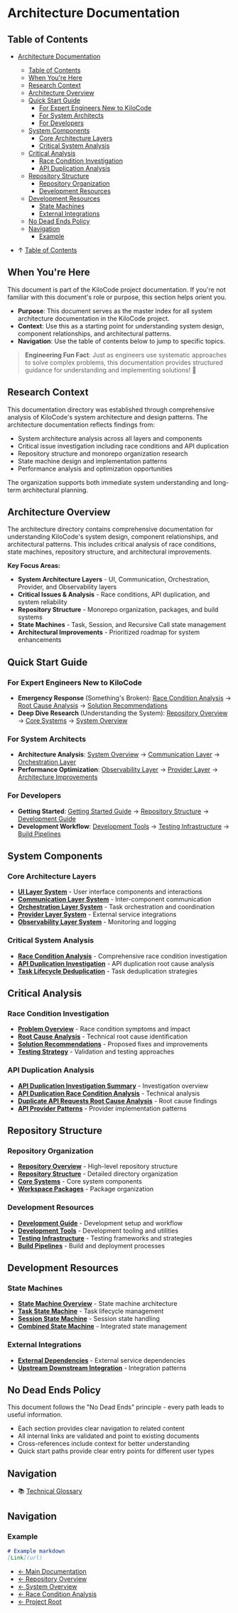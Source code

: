 # Architecture Documentation
## Table of Contents

- [Architecture Documentation](#architecture-documentation)
  - [Table of Contents](#table-of-contents)
  - [When You're Here](#when-youre-here)
  - [Research Context](#research-context)
  - [Architecture Overview](#architecture-overview)
  - [Quick Start Guide](#quick-start-guide)
    - [For Expert Engineers New to KiloCode](#for-expert-engineers-new-to-kilocode)
    - [For System Architects](#for-system-architects)
    - [For Developers](#for-developers)
  - [System Components](#system-components)
    - [Core Architecture Layers](#core-architecture-layers)
    - [Critical System Analysis](#critical-system-analysis)
  - [Critical Analysis](#critical-analysis)
    - [Race Condition Investigation](#race-condition-investigation)
    - [API Duplication Analysis](#api-duplication-analysis)
  - [Repository Structure](#repository-structure)
    - [Repository Organization](#repository-organization)
    - [Development Resources](#development-resources)
  - [Development Resources](#development-resources)
    - [State Machines](#state-machines)
    - [External Integrations](#external-integrations)
  - [No Dead Ends Policy](#no-dead-ends-policy)
  - [Navigation](#navigation)
    - [Example](#example)

- ↑ [Table of Contents](#table-of-contents)

## When You're Here

This document is part of the KiloCode project documentation. If you're not familiar with this
document's role or purpose, this section helps orient you.

- **Purpose**: This document serves as the master index for all system architecture documentation in
  the KiloCode project.
- **Context**: Use this as a starting point for understanding system design, component
  relationships, and architectural patterns.
- **Navigation**: Use the table of contents below to jump to specific topics.

> **Engineering Fun Fact**: Just as engineers use systematic approaches to solve complex problems,
> this documentation provides structured guidance for understanding and implementing solutions! 🔧

## Research Context

This documentation directory was established through comprehensive analysis of KiloCode's system
architecture and design patterns. The architecture documentation reflects findings from:
- System architecture analysis across all layers and components
- Critical issue investigation including race conditions and API duplication
- Repository structure and monorepo organization research
- State machine design and implementation patterns
- Performance analysis and optimization opportunities

The organization supports both immediate system understanding and long-term architectural planning.

## Architecture Overview

The architecture directory contains comprehensive documentation for understanding KiloCode's system
design, component relationships, and architectural patterns. This includes critical analysis of race
conditions, state machines, repository structure, and architectural improvements.

**Key Focus Areas:**

- **System Architecture Layers** - UI, Communication, Orchestration, Provider, and Observability
  layers
- **Critical Issues & Analysis** - Race conditions, API duplication, and system reliability
- **Repository Structure** - Monorepo organization, packages, and build systems
- **State Machines** - Task, Session, and Recursive Call state management
- **Architectural Improvements** - Prioritized roadmap for system enhancements

## Quick Start Guide

### For Expert Engineers New to KiloCode

- **Emergency Response** (Something's Broken): [Race Condition Analysis](race-condition/README.md) →
  [Root Cause Analysis](../architecture/DUPLICATE_API_REQUESTS_ROOT_CAUSE_ANALYSIS.md) → [Solution
  Recommendations](../architecture/SOLUTION_RECOMMENDATIONS.md)
- **Deep Dive Research** (Understanding the System): [Repository Overview](repository/README.md) →
  [Core Systems](repository/CORE_SYSTEMS.md) → [System Overview](SYSTEM_OVERVIEW.md)

### For System Architects

- **Architecture Analysis**: [System Overview](SYSTEM_OVERVIEW.md) → [Communication
  Layer](COMMUNICATION_LAYER_SYSTEM.md) → [Orchestration Layer](ORCHESTRATION_LAYER_SYSTEM.md)
- **Performance Optimization**: [Observability Layer](OBSERVABILITY_LAYER_SYSTEM.md) → [Provider
  Layer](PROVIDER_LAYER_SYSTEM.md) → [Architecture
  Improvements](PRIORITIZED_ARCHITECTURE_IMPROVEMENTS.md)

### For Developers

- **Getting Started**: [Getting Started Guide](GETTING_STARTED.md) → [Repository
  Structure](repository/REPOSITORY_STRUCTURE.md) → [Development
  Guide](repository/DEVELOPMENT_GUIDE.md)
- **Development Workflow**: [Development Tools](repository/DEVELOPMENT_TOOLS.md) → [Testing
  Infrastructure](repository/TESTING_INFRASTRUCTURE.md) → [Build
  Pipelines](repository/BUILD_PIPELINES.md)

## System Components

### Core Architecture Layers

- **[UI Layer System](../ui/UI_LAYER_SYSTEM.md)** - User interface components and interactions
- **[Communication Layer System](COMMUNICATION_LAYER_SYSTEM.md)** - Inter-component communication
- **[Orchestration Layer System](ORCHESTRATION_LAYER_SYSTEM.md)** - Task orchestration and
  coordination
- **[Provider Layer System](PROVIDER_LAYER_SYSTEM.md)** - External service integrations
- **[Observability Layer System](OBSERVABILITY_LAYER_SYSTEM.md)** - Monitoring and logging

### Critical System Analysis

- **[Race Condition Analysis](race-condition/README.md)** - Comprehensive race condition
  investigation
- **[API Duplication Investigation](../architecture/API_DUPLICATION_INVESTIGATION_SUMMARY.md)** -
  API duplication root cause analysis
- **[Task Lifecycle Deduplication](TASK_LIFECYCLE_DEDUPLICATION.md)** - Task deduplication
  strategies

## Critical Analysis

### Race Condition Investigation

- **[Problem Overview](race-condition/PROBLEM_OVERVIEW.md)** - Race condition symptoms and impact
- **[Root Cause Analysis](../architecture/DUPLICATE_API_REQUESTS_ROOT_CAUSE_ANALYSIS.md)** -
Technical root
  cause identification
- **[Solution Recommendations](../architecture/SOLUTION_RECOMMENDATIONS.md)** -
  Proposed fixes and improvements
- **[Testing Strategy](../architecture/TESTING_STRATEGY.md)** - Validation and
  testing approaches

### API Duplication Analysis

- **[API Duplication Investigation
  Summary](../architecture/API_DUPLICATION_INVESTIGATION_SUMMARY.md)** - Investigation overview
- **[API Duplication Race Condition
  Analysis](../architecture/API_DUPLICATION_RACE_CONDITION_ANALYSIS.md)** - Technical analysis
- **[Duplicate API Requests Root Cause Analysis](DUPLICATE_API_REQUESTS_ROOT_CAUSE_ANALYSIS.md)** -
  Root cause findings
- **[API Provider Patterns](API_PROVIDER_PATTERNS.md)** - Provider implementation patterns

## Repository Structure

### Repository Organization

- **[Repository Overview](REPOSITORY_OVERVIEW.md)** - High-level repository structure
- **[Repository Structure](repository/REPOSITORY_STRUCTURE.md)** - Detailed directory organization
- **[Core Systems](repository/CORE_SYSTEMS.md)** - Core system components
- **[Workspace Packages](repository/WORKSPACE_PACKAGES.md)** - Package organization

### Development Resources

- **[Development Guide](repository/DEVELOPMENT_GUIDE.md)** - Development setup and workflow
- **[Development Tools](repository/DEVELOPMENT_TOOLS.md)** - Development tooling and utilities
- **[Testing Infrastructure](repository/TESTING_INFRASTRUCTURE.md)** - Testing frameworks and
  strategies
- **[Build Pipelines](repository/BUILD_PIPELINES.md)** - Build and deployment processes

## Development Resources

### State Machines

- **[State Machine Overview](state-machines/README.md)** - State machine architecture
- **[Task State Machine](state-machines/TASK_STATE_MACHINE.md)** - Task lifecycle management
- **[Session State Machine](state-machines/SESSION_STATE_MACHINE.md)** - Session state handling
- **[Combined State Machine](state-machines/COMBINED_STATE_MACHINE.md)** - Integrated state
  management

### External Integrations

- **[External Dependencies](EXTERNAL_DEPENDENCIES.md)** - External service dependencies
- **[Upstream Downstream Integration](UPSTREAM_DOWNSTREAM_INTEGRATION.md)** - Integration patterns

## No Dead Ends Policy

This document follows the "No Dead Ends" principle - every path leads to useful information.
- Each section provides clear navigation to related content
- All internal links are validated and point to existing documents
- Cross-references include context for better understanding
- Quick start paths provide clear entry points for different user types


## Navigation

- 📚 [Technical Glossary](../GLOSSARY.md)

## Navigation

### Example

```markdown
# Example markdown
[Link](url)
```
- [← Main Documentation](../README.md)
- [← Repository Overview](REPOSITORY_OVERVIEW.md)
- [← System Overview](SYSTEM_OVERVIEW.md)
- [← Race Condition Analysis](race-condition/README.md)
- [← Project Root](../README.md)
